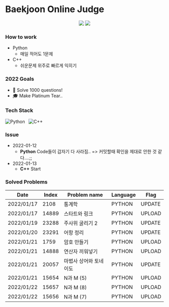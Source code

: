 # Baekjoon Online Judge

<p align="center">
  <img src="http://mazassumnida.wtf/api/v2/generate_badge?boj=tjdwlslrj"/>
  <img src="http://mazandi.herokuapp.com/api?handle=tjdwlslrj&theme=warm"/>
</p>

### How to work

- Python
  - 매일 적어도 1문제
- C++
  - 쉬운문제 위주로 빠르게 익히기


### 2022 Goals

- 💯 Solve 1000 questions!  
- 🎓 Make Platinum Tear..


### Tech Stack

![Python](https://img.shields.io/badge/Python-3766AB?style=flat-square&logo=Python&logoColor=white) &nbsp;
![C++](https://img.shields.io/badge/C++-3766AB?style=flat-square&logo=c%2B%2B&logoColor=white) &nbsp;

### Issue 

- 2022-01-12 
  - **Python** Code들이 갑자기 다 사라짐.. => 커밋할때 확인을 제대로 안한 것 같다....;;
- 2022-01-13
  - **C++** Start


### Solved Problems

| Date       | Index | Problem name |  Language  |  Flag  |
| ----- | ------------ | ---------- | ----------|  ----  |
|  2022/01/17  |  2108  |  통계학   |  PYTHON  |  UPDATE  |
|  2022/01/17  |  14889  |  스타트와 링크   |  PYTHON  |  UPLOAD  |
|  2022/01/19  |  23288  |  주사위 굴리기 2   |  PYTHON  |  UPDATE  |
|  2022/01/20  |  23291  |  어항 정리   |  PYTHON  |  UPDATE  |
|  2022/01/21  |  1759  |  암호 만들기   |  PYTHON  |  UPLOAD  |
|  2022/01/21  |  14888  |  연산자 끼워넣기   |  PYTHON  |  UPLOAD  |
|  2022/01/21  |  20057  |  마법사 상어와 토네이도   |  PYTHON  |  UPDATE  |
|  2022/01/21  |  15654  |  N과 M (5)   |  PYTHON  |  UPLOAD  |
|  2022/01/22  |  15657  |  N과 M (8)   |  PYTHON  |  UPLOAD  |
|  2022/01/22  |  15656  |  N과 M (7)   |  PYTHON  |  UPLOAD  |

